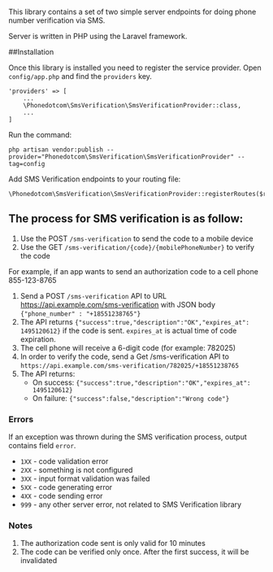 This library contains a set of two simple server endpoints for doing phone number verification via SMS.

Server is written in PHP using the Laravel framework.

##Installation

Once this library is installed you need to register the service provider. Open `config/app.php` and find the `providers` key.

```
'providers' => [
    ...
    \Phonedotcom\SmsVerification\SmsVerificationProvider::class,
    ...
]
```

Run the command:

```
php artisan vendor:publish --provider="Phonedotcom\SmsVerification\SmsVerificationProvider" --tag=config
```

Add SMS Verification endpoints to your routing file:

```
\Phonedotcom\SmsVerification\SmsVerificationProvider::registerRoutes($router);
```

## The process for SMS verification is as follow:

1.  Use the POST `/sms-verification` to send the code to a mobile device
2.  Use the GET `/sms-verification/{code}/{mobilePhoneNumber}` to verify the code

For example, if an app wants to send an authorization code to a cell phone 855-123-8765

1.  Send a POST `/sms-verification` API to URL https://api.example.com/sms-verification with JSON body `{"phone_number" : "+18551238765"}`
2.  The API returns `{"success":true,"description":"OK","expires_at": 1495120612}` if the code is sent. `expires_at` is actual time of code expiration.
3.  The cell phone will receive a 6-digit code (for example: 782025)
4.  In order to verify the code, send a Get /sms-verification API to `https://api.example.com/sms-verification/782025/+18551238765`      
5.  The API returns:
    * On success: `{"success":true,"description":"OK","expires_at": 1495120612}`
    * On failure: `{"success":false,"description":"Wrong code"}`

### Errors

If an exception was thrown during the SMS verification process, output contains field `error`.

* `1XX` - code validation error
* `2XX` - something is not configured
* `3XX` - input format validation was failed
* `5XX` - code generating error
* `4XX` - code sending error 
* `999` - any other server error, not related to SMS Verification library

### Notes
1.  The authorization code sent is only valid for 10 minutes
2.  The code can be verified only once.  After the first success, it will be invalidated
